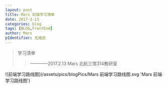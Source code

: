 ```yaml
---
layout: post
title: Mars 前端学习清单
date: 2017-2-13
categories: blog
tags: [BLOG,FrontEnd]
author: Mars
pIdentifier: 无缩进
---
```

>学习清单
>>————2017.2.13 Mars 北航三馆314教研室

![前端学习路线图](/assets/pics/blogPics/Mars 前端学习路线图.svg 'Mars 前端学习路线图')
